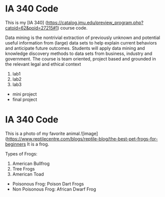 # IA 340 Code

This is my [IA 340] (https://catalog.jmu.edu/preview_program.php?catoid=62&poid=27215#1) course code.

Data mining is the nontrivial extraction of previously unknown and potential useful information from (large) data sets to help explain current behaviors and anticipate future outcomes. Students will apply data mining and knowledge discovery methods to data sets from business, industry and government. The course is team oriented, project based and grounded in the relevant legal and ethical context 

1. lab1
2. lab2
3. lab3

- mini project
- final project


# IA 340 Code

This is a photo of my favorite animal.![image] (https://www.reptilecentre.com/blogs/reptile-blog/the-best-pet-frogs-for-beginners It is a frog.

Types of Frogs:
1. American Bullfrog
2. Tree Frogs
3. American Toad

- Poisonous Frog: Poison Dart Frogs
- Non Poisonous Frog: African Dwarf Frog 
